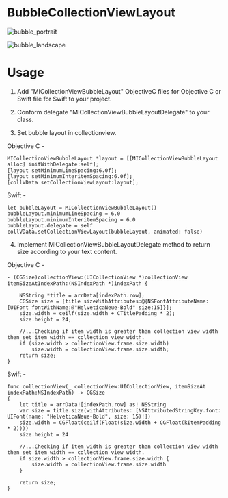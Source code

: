 # BubbleCollectionViewLayout
![bubble_portrait](https://user-images.githubusercontent.com/4393462/33650268-3d6bf07a-da87-11e7-833e-3a1fefa27cdc.png)

![bubble_landscape](https://user-images.githubusercontent.com/4393462/33650242-25296696-da87-11e7-8b32-cde7a523edc9.png)

# Usage
1. Add "MICollectionViewBubbleLayout" ObjectiveC files for Objective C or Swift file for Swift to your project.

2. Conform delegate "MICollectionViewBubbleLayoutDelegate" to your class.

3. Set bubble layout in collectionview.

Objective C -

    MICollectionViewBubbleLayout *layout = [[MICollectionViewBubbleLayout alloc] initWithDelegate:self];
    [layout setMinimumLineSpacing:6.0f];
    [layout setMinimumInteritemSpacing:6.0f];
    [collVData setCollectionViewLayout:layout];
    
Swift -

    let bubbleLayout = MICollectionViewBubbleLayout()
    bubbleLayout.minimumLineSpacing = 6.0
    bubbleLayout.minimumInteritemSpacing = 6.0
    bubbleLayout.delegate = self 
    collVData.setCollectionViewLayout(bubbleLayout, animated: false)

4. Implement MICollectionViewBubbleLayoutDelegate method to return size according to your text content.

Objective C -

    - (CGSize)collectionView:(UICollectionView *)collectionView itemSizeAtIndexPath:(NSIndexPath *)indexPath {
    
        NSString *title = arrData[indexPath.row];
        CGSize size = [title sizeWithAttributes:@{NSFontAttributeName:[UIFont fontWithName:@"HelveticaNeue-Bold" size:15]}];
        size.width = ceilf(size.width + CTitlePadding * 2);
        size.height = 24;
    
        //...Checking if item width is greater than collection view width then set item width == collection view width.
        if (size.width > collectionView.frame.size.width)
            size.width = collectionView.frame.size.width;
        return size;
    }
    
Swift -

    func collectionView(_ collectionView:UICollectionView, itemSizeAt indexPath:NSIndexPath) -> CGSize
    {
        let title = arrData![indexPath.row] as! NSString
        var size = title.size(withAttributes: [NSAttributedStringKey.font: UIFont(name: "HelveticaNeue-Bold", size: 15)!])
        size.width = CGFloat(ceilf(Float(size.width + CGFloat(kItemPadding * 2))))
        size.height = 24
        
        //...Checking if item width is greater than collection view width then set item width == collection view width.
        if size.width > collectionView.frame.size.width {
            size.width = collectionView.frame.size.width
        }
        
        return size;
    }
